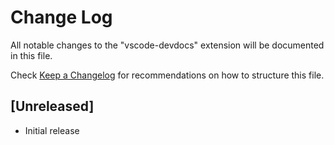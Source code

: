 # Change Log
All notable changes to the "vscode-devdocs" extension will be documented in this file.

Check [Keep a Changelog](http://keepachangelog.com/) for recommendations on how to structure this file.

## [Unreleased]
- Initial release